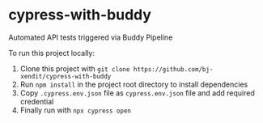 # cypress-with-buddy
Automated API tests triggered via Buddy Pipeline

To run this project locally:

1. Clone this project with `git clone https://github.com/bj-xendit/cypress-with-buddy`
2. Run `npm install` in the project root directory to install dependencies
3. Copy `.cypress.env.json` file as `cypress.env.json` file and add required credential
3. Finally run with `npx cypress open`

